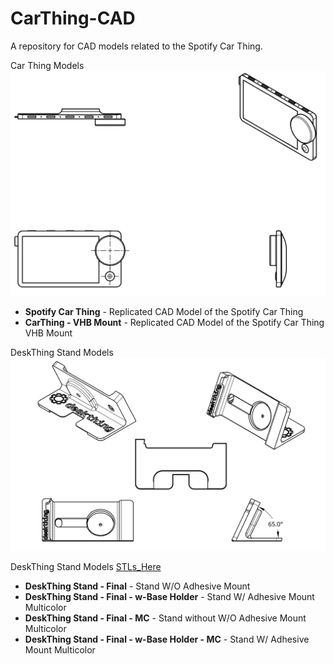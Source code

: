 # CarThing-CAD
A repository for CAD models related to the Spotify Car Thing.

Car Thing Models
![CarThing](carthing.png)

- **Spotify Car Thing** - Replicated CAD Model of the Spotify Car Thing
- **CarThing - VHB Mount** - Replicated CAD Model of the Spotify Car Thing VHB Mount

DeskThing Stand Models
![Stand](stand.png)

DeskThing Stand Models [STLs_Here](https://makerworld.com/en/models/828515#profileId-772529)
- **DeskThing Stand - Final** - Stand W/O Adhesive Mount
- **DeskThing Stand - Final - w-Base Holder** - Stand W/ Adhesive Mount Multicolor
- **DeskThing Stand - Final - MC** - Stand without W/O Adhesive Mount Multicolor
- **DeskThing Stand - Final - w-Base Holder - MC** - Stand W/ Adhesive Mount Multicolor


